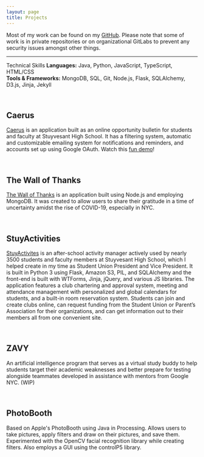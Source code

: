 ```yaml
---
layout: page
title: Projects
---
```


  Most of my work can be found on my <a href="https://github.com/vsofat" target="_blank">GitHub</a>. Please note that some of work is in private repositories or on organizational GitLabs to prevent any security issues amongst other things.

<hr>
<p class="message">
Technical Skills
<b>Languages:</b> Java, Python, JavaScript, TypeScript, HTML/CSS <br>
<b>Tools & Frameworks:</b> MongoDB, SQL, Git, Node.js, Flask, SQLAlchemy, D3.js, Jinja, Jekyll
</p>
<br>

## Caerus
<a href="https://caerus.solonedu.com" target="_blank">Caerus</a> is an application built as an online opportunity bulletin for students and faculty at Stuyvesant High School. It has a filtering system, automatic and customizable emailing system for notifications and reminders, and accounts set up using Google OAuth. Watch this <a href="https://youtu.be/cPlkgKidTiU">fun demo</a>!

<br>

## The Wall of Thanks
<a href="https://thewallofthanks.com" target="_blank">The Wall of Thanks</a> is an application built using Node.js and employing MongoDB. It was created to allow users to share their gratitude in a time of uncertainty amidst the rise of COVID-19, especially in NYC.

<br>

## StuyActivities
<a href="https://StuyActivities.org" target="_blank">StuyActivites</a> is an after-school activity manager actively used by nearly 3500 students and faculty members at Stuyvesant High School, which I helped create in my time as Student Union President and Vice President. It is built in Python 3 using Flask, Amazon S3, PIL, and SQLAlchemy and the front-end is built with WTForms, Jinja, jQuery, and various JS libraries. The application features a club chartering and approval system, meeting and attendance management with personalized and global calendars for students, and a built-in room reservation system. Students can join and create clubs online, can request funding from the Student Union or Parent’s Association for their organizations, and can get information out to their members all from one convenient site.

<br>

## ZAVY
An artificial intelligence program that serves as a virtual study buddy to help students target their academic weaknesses and better prepare for testing alongside teammates developed in assistance with mentors from Google NYC. (WIP)

<br>

## PhotoBooth
Based on Apple's PhotoBooth using Java in Processing. Allows users to take pictures, apply filters and draw on their pictures, and save them. Experimented with the OpenCV facial recognition library while creating filters. Also employs a GUI using the controlP5 library.
